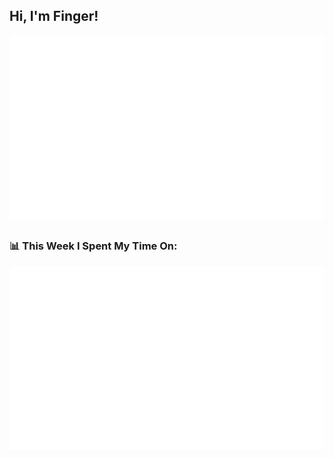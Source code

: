 <h2> Hi, I'm Finger!</h2>

<img align="right" src="https://raw.githubusercontent.com/spianmo/github-stats/master/generated/overview.svg#gh-light-mode-only">

<!-- <img align="right" height="160em" src="https://github-readme-stats-eight-theta.vercel.app/api/top-langs/?username=spianmo&layout=compact&langs_count=8&theme=algolia"/>	 -->
	
```go
package main

type Me struct {
	Name   string
	Job    string
	Code   string
	Skills string
}

func main() {
	me := &Me{
		Name:   "Finger",
		Job:    "Client-side Engineer",
		Code:   "Java, Kotlin, C#, Rust and C++ and Others",
		Skills: "Android, Security, Cross-platform client, NLP, CV, ASR ^o^",
	}
	_ = me
}
```


<h3>📊 This Week I Spent My Time On:</h3>
<img align='right' src="https://raw.githubusercontent.com/spianmo/github-stats/master/generated/languages.svg#gh-light-mode-only">

<!--START_SECTION:waka-->

```txt
TypeScript         2 hrs 49 mins   ████████▒░░░░░░░░░░░░░░░░   33.42 %
Kotlin             1 hr 39 mins    █████░░░░░░░░░░░░░░░░░░░░   19.56 %
Markdown           1 hr 2 mins     ███░░░░░░░░░░░░░░░░░░░░░░   12.35 %
Python             43 mins         ██░░░░░░░░░░░░░░░░░░░░░░░   08.54 %
Java               37 mins         █▓░░░░░░░░░░░░░░░░░░░░░░░   07.31 %
```

<!--END_SECTION:waka-->
